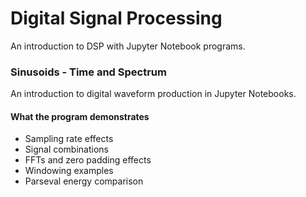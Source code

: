 # Digital Signal Processing
An introduction to DSP with Jupyter Notebook programs.

### Sinusoids  - Time and Spectrum
An introduction to digital waveform production in Jupyter Notebooks.  

#### What the program demonstrates
- Sampling rate effects
- Signal combinations
- FFTs and zero padding effects
- Windowing examples
- Parseval energy comparison
